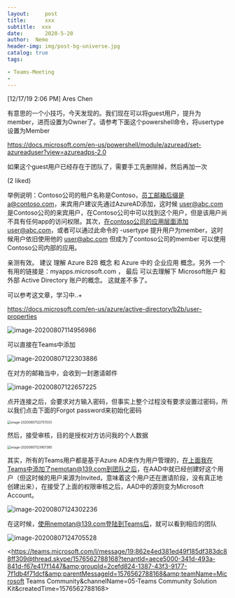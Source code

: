 ```yaml
---
layout:     post
title:      xxx
subtitle:  xxx
date:       2020-5-20
author:  Nemo
header-img: img/post-bg-universe.jpg
catalog: true
tags:

- Teams-Meeting
- 
---
```


[12/17/19 2:06 PM] Ares Chen

有意思的一个小技巧，今天发现的。我们现在可以将guest用户，提升为member，进而设置为Owner了。请参考下面这个powershell命令，将usertype设置为Member

https://docs.microsoft.com/en-us/powershell/module/azuread/set-azureaduser?view=azureadps-2.0 

如果这个guest用户已经存在于团队了，需要手工先删除掉，然后再加一次

(2 liked)

举例说明：Contoso公司的租户名称是Contoso，员工邮箱后缀是a@contoso.com，来宾用户建议先通过AzureAD添加，这时候 user@abc.com 是Contoso公司的来宾用户，在Contoso公司中可以找到这个用户，但是该用户尚不具有任何app的访问权限。其次，在contoso公司的应用层面添加user@abc.com，或者可以通过此命令的 -usertype 提升用户为member，这时候用户依旧使用他的 user@abc.com 但成为了contoso公司的member 可以使用Contoso公司内部的应用。 



亲测有效。 建议 理解 Azure B2B 概念 和 Azure 中的 企业应用 概念。另外 一个有用的链接是：myapps.microsoft.com ，  最后 可以去理解下 Microsoft账户 和 外部 Active Directory 账户的概念。 这就差不多了。 



可以参考这文章，学习中..+

https://docs.microsoft.com/en-us/azure/active-directory/b2b/user-properties



![image-20200807114956986](C:\Users\Nemo\AppData\Roaming\Typora\typora-user-images\image-20200807114956986.png)





可以直接在Teams中添加

![image-20200807122303886](C:\Users\Nemo\AppData\Roaming\Typora\typora-user-images\image-20200807122303886.png)

在对方的邮箱当中，会收到一封邀请邮件

![image-20200807122657225](C:\Users\Nemo\AppData\Roaming\Typora\typora-user-images\image-20200807122657225.png)

点开连接之后，会要求对方输入密码，但事实上整个过程没有要求设置过密码，所以我们点击下面的Forgot password来初始化密码

<img src="C:\Users\Nemo\AppData\Roaming\Typora\typora-user-images\image-20200807122757033.png" alt="image-20200807122757033" style="zoom:50%;" />

然后，接受审核，目的是授权对方访问我的个人数据

<img src="C:\Users\Nemo\AppData\Roaming\Typora\typora-user-images\image-20200807123907385.png" alt="image-20200807123907385" style="zoom:50%;" />

其实，所有的Teams用户都是基于Azure AD来作为用户管理的，在上面我在Teams中添加了nemotan@139.com到团队之后，在AAD中就已经创建好这个用户（但这时候的用户来源为Invited，意味着这个用户还在邀请阶段，没有真正地创建出来），在接受了上面的权限审核之后，AAD中的源则变为Microsoft Account。

![image-20200807124302236](C:\Users\Nemo\AppData\Roaming\Typora\typora-user-images\image-20200807124302236.png)

在这时候，使用nemotan@139.com登陆到Teams后，就可以看到相应的团队

![image-20200807124705528](C:\Users\Nemo\AppData\Roaming\Typora\typora-user-images\image-20200807124705528.png)











































































<https://teams.microsoft.com/l/message/19:862e4ed381ed49f185df383dc88ff309@thread.skype/1576562788168?tenantId=aece5000-341d-493a-841d-f67e417f1447&amp;groupId=2cefd824-1387-43f3-9177-7f1db4f71dcf&amp;parentMessageId=1576562788168&amp;teamName=Microsoft Teams Community&amp;channelName=05-Teams Community Solution Kit&amp;createdTime=1576562788168>





